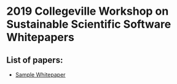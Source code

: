 # 2019 Collegeville Workshop on Sustainable Scientific Software Whitepapers

## List of papers:
- [Sample Whitepaper](HerouxMichaelSampleWhitepaper.pdf)
